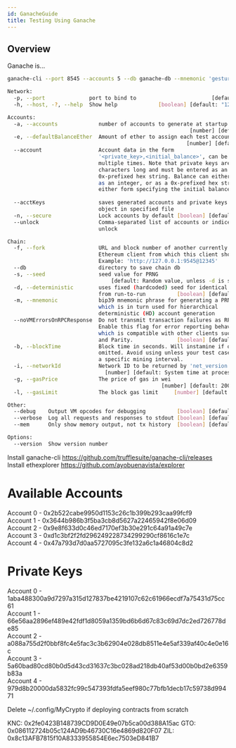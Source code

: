 ```yaml
---
id: GanacheGuide
title: Testing Using Ganache
---
```

## Overview

Ganache is...

```sh
ganache-cli --port 8545 --accounts 5 --db ganache-db --mnemonic 'gesture rather obey video awake genuine patient base soon parrot upset lounge' --networkId 5777
```

```sh
Network:
  -p, --port              port to bind to                        [default: 8545]
  -h, --host, -?, --help  Show help             [boolean] [default: "127.0.0.1"]

Accounts:
  -a, --accounts             number of accounts to generate at startup
                                                          [number] [default: 10]
  -e, --defaultBalanceEther  Amount of ether to assign each test account
                                                         [number] [default: 100]
  --account                  Account data in the form
                             '<private_key>,<initial_balance>', can be specified
                             multiple times. Note that private keys are 64
                             characters long and must be entered as an
                             0x-prefixed hex string. Balance can either be input
                             as an integer, or as a 0x-prefixed hex string with
                             either form specifying the initial balance in wei.
                                                                         [array]
  --acctKeys                 saves generated accounts and private keys as JSON
                             object in specified file                   [string]
  -n, --secure               Lock accounts by default [boolean] [default: false]
  --unlock                   Comma-separated list of accounts or indices to
                             unlock

Chain:
  -f, --fork                 URL and block number of another currently running
                             Ethereum client from which this client should fork.
                             Example: 'http://127.0.0.1:9545@12345'
  --db                       directory to save chain db                 [string]
  -s, --seed                 seed value for PRNG
                                 [default: Random value, unless -d is specified]
  -d, --deterministic        uses fixed (hardcoded) seed for identical results
                             from run-to-run          [boolean] [default: false]
  -m, --mnemonic             bip39 mnemonic phrase for generating a PRNG seed,
                             which is in turn used for hierarchical
                             deterministic (HD) account generation
  --noVMErrorsOnRPCResponse  Do not transmit transaction failures as RPC errors.
                             Enable this flag for error reporting behaviour
                             which is compatible with other clients such as geth
                             and Parity.              [boolean] [default: false]
  -b, --blockTime            Block time in seconds. Will instamine if option
                             omitted. Avoid using unless your test cases require
                             a specific mining interval.
  -i, --networkId            Network ID to be returned by 'net_version'.
                               [number] [default: System time at process start.]
  -g, --gasPrice             The price of gas in wei
                                                 [number] [default: 20000000000]
  -l, --gasLimit             The block gas limit     [number] [default: 6721975]

Other:
  --debug    Output VM opcodes for debugging          [boolean] [default: false]
  --verbose  Log all requests and responses to stdout [boolean] [default: false]
  --mem      Only show memory output, not tx history  [boolean] [default: false]

Options:
  --version  Show version number                                       [boolean]
```

Install ganache-cli https://github.com/trufflesuite/ganache-cli/releases
Install ethexplorer https://github.com/ayobuenavista/explorer

Available Accounts
==================
Account 0 - 0x2b522cabe9950d1153c26c1b399b293caa99fcf9\
Account 1 - 0x3644b986b3f5ba3cb8d5627a22465942f8e06d09\
Account 2 - 0x9e8f633d0c46ed7170ef3b30e291c64a91a49c7e\
Account 3 - 0xd1c3bf2f2fd296249228734299290cf8616c1e7c\
Account 4 - 0x47a793d7d0aa5727095c3fe132a6c1a46804c8d2

Private Keys
==================
Account 0 - 1aba488300a9d7297a315d127837be4219107c62c61966ecdf7a75431d75cc61\
Account 1 - 66e56aa2896ef489e42fdf1d8059a1359bd6b6d67c83c69d7dc2ed726778de85\
Account 2 - a088a755d2f0bbf8fc4e5fac3c3b62904e028db8511e4e5af339af40c4e0e16c\
Account 3 - 5a60bad80cd80b0d5d43cd31637c3bc028ad218db40af53d00b0bd2e6359b83a\
Account 4 - 979d8b20000da5832fc99c547393fdfa5eef980c77bfb1decb17c59738d99471

Delete ~/.config/MyCrypto if deploying contracts from scratch

KNC: 0x2fe0423B148739CD9D0E49e07b5ca00d388A15ac
GTO: 0x086112724b05c124AD9b46730C16e4869d820F07
ZIL: 0x8c13AFB7815f10A8333955854E6ec7503eD841B7
